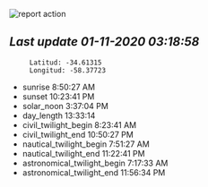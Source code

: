 ![report action](https://github.com/matiasz8/actions-for-reports/workflows/report%20action/badge.svg?branch=develop) 


## *****Last update 01-11-2020 03:18:58*****



		 Latitud: -34.61315
		 Longitud: -58.37723

 - sunrise 	 8:50:27 AM
 - sunset 	 10:23:41 PM
 - solar_noon 	 3:37:04 PM
 - day_length 	 13:33:14
 - civil_twilight_begin 	 8:23:41 AM
 - civil_twilight_end 	 10:50:27 PM
 - nautical_twilight_begin 	 7:51:27 AM
 - nautical_twilight_end 	 11:22:41 PM
 - astronomical_twilight_begin 	 7:17:33 AM
 - astronomical_twilight_end 	 11:56:34 PM
